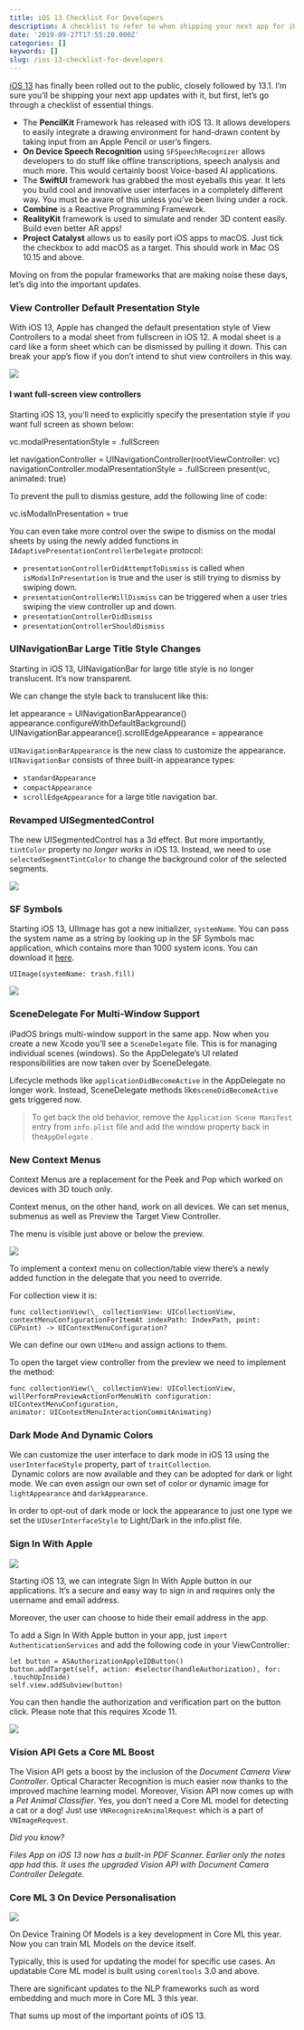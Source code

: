 ```yaml
---
title: iOS 13 Checklist For Developers
description: A checklist to refer to when shipping your next app for iOS 13
date: '2019-09-27T17:55:20.000Z'
categories: []
keywords: []
slug: /ios-13-checklist-for-developers
---
```


[iOS 13](https://www.apple.com/ios/ios-13/features/) has finally been rolled out to the public, closely followed by 13.1. I’m sure you’ll be shipping your next app updates with it, but first, let’s go through a checklist of essential things.

*   The **PencilKit** Framework has released with iOS 13. It allows developers to easily integrate a drawing environment for hand-drawn content by taking input from an Apple Pencil or user’s fingers.
*   **On Device Speech Recognition** using `SFSpeechRecognizer` allows developers to do stuff like offline transcriptions, speech analysis and much more. This would certainly boost Voice-based AI applications.
*   The **SwiftUI** framework has grabbed the most eyeballs this year. It lets you build cool and innovative user interfaces in a completely different way. You must be aware of this unless you’ve been living under a rock.
*   **Combine** is a Reactive Programming Framework.
*   **RealityKit** framework is used to simulate and render 3D content easily. Build even better AR apps!
*   **Project Catalyst** allows us to easily port iOS apps to macOS. Just tick the checkbox to add macOS as a target. This should work in Mac OS 10.15 and above.

Moving on from the popular frameworks that are making noise these days, let’s dig into the important updates.

### View Controller Default Presentation Style

With iOS 13, Apple has changed the default presentation style of View Controllers to a modal sheet from fullscreen in iOS 12. A modal sheet is a card like a form sheet which can be dismissed by pulling it down. This can break your app’s flow if you don’t intend to shut view controllers in this way.

![](/assets/screenshots/modal-presentation-style-ios13.png)

#### **I want full-screen view controllers**

Starting iOS 13, you’ll need to explicitly specify the presentation style if you want full screen as shown below:

vc.modalPresentationStyle = .fullScreen 

let navigationController = UINavigationController(rootViewController: vc) navigationController.modalPresentationStyle = .fullScreen present(vc, animated: true)

To prevent the pull to dismiss gesture, add the following line of code:

vc.isModalInPresentation = true

You can even take more control over the swipe to dismiss on the modal sheets by using the newly added functions in `IAdaptivePresentationControllerDelegate` protocol:

*   `presentationControllerDidAttemptToDismiss` is called when `isModalInPresentation` is true and the user is still trying to dismiss by swiping down.
*   `presentationControllerWillDismiss` can be triggered when a user tries swiping the view controller up and down.
*   `presentationControllerDidDismiss`
*   `presentationControllerShouldDismiss`

### UINavigationBar Large Title Style Changes

Starting in iOS 13, UINavigationBar for large title style is no longer translucent. It’s now transparent.

We can change the style back to translucent like this:

let appearance = UINavigationBarAppearance() appearance.configureWithDefaultBackground() UINavigationBar.appearance().scrollEdgeAppearance = appearance

`UINavigationBarAppearance` is the new class to customize the appearance.  
`UINavigationBar` consists of three built-in appearance types:

*   `standardAppearance`
*   `compactAppearance`
*   `scrollEdgeAppearance` for a large title navigation bar.

### Revamped UISegmentedControl

The new UISegmentedControl has a 3d effect. But more importantly, `tintColor` property _no longer works_ in iOS 13. Instead, we need to use `selectedSegmentTintColor` to change the background color of the selected segments.

![](/assets/scrrenshots/Revamped-UISegmentedControl.png)

### SF Symbols

Starting iOS 13, UIImage has got a new initializer, `systemName`. You can pass the system name as a string by looking up in the SF Symbols mac application, which contains more than 1000 system icons. You can download it [here](https://developer.apple.com/design/resources/).

```
UIImage(systemName: trash.fill)
```

![](/assets/screenshots/sf-symbols-ios13-apple-docs.png)

### SceneDelegate For Multi-Window Support

iPadOS brings multi-window support in the same app. Now when you create a new Xcode you’ll see a `SceneDelegate` file. This is for managing individual scenes (windows). So the AppDelegate’s UI related responsibilities are now taken over by SceneDelegate.

Lifecycle methods like `applicationDidBecomeActive` in the AppDelegate no longer work. Instead, SceneDelegate methods like`sceneDidBecomeActive` gets triggered now.

> To get back the old behavior, remove the `Application Scene Manifest` entry from `info.plist` file and add the window property back in the`AppDelegate` .

### New Context Menus

Context Menus are a replacement for the Peek and Pop which worked on devices with 3D touch only.

Context menus, on the other hand, work on all devices. We can set menus, submenus as well as Preview the Target View Controller.

The menu is visible just above or below the preview.

![](/assets/screenshots/contextmenu-ios13-apple-docs.png)

To implement a context menu on collection/table view there’s a newly added function in the delegate that you need to override.

For collection view it is:

```
func collectionView(\_ collectionView: UICollectionView,   
contextMenuConfigurationForItemAt indexPath: IndexPath, point: CGPoint) -> UIContextMenuConfiguration?
```

We can define our own `UIMenu` and assign actions to them.

To open the target view controller from the preview we need to implement the method:

```
func collectionView(\_ collectionView: UICollectionView,   
willPerformPreviewActionForMenuWith configuration: UIContextMenuConfiguration,   
animator: UIContextMenuInteractionCommitAnimating)
```

### Dark Mode And Dynamic Colors

We can customize the user interface to dark mode in iOS 13 using the `userInterfaceStyle` property, part of `traitCollection`.  
 Dynamic colors are now available and they can be adopted for dark or light mode. We can even assign our own set of color or dynamic image for `lightAppearance` and `darkAppearance`.

In order to opt-out of dark mode or lock the appearance to just one type we set the `UIUserInterfaceStyle` to Light/Dark in the info.plist file.

### Sign In With Apple

![](/assets/screenshots/screenshot-sign-in-with-apple.png)

Starting iOS 13, we can integrate Sign In With Apple button in our applications. It’s a secure and easy way to sign in and requires only the username and email address.

Moreover, the user can choose to hide their email address in the app.

To add a Sign In With Apple button in your app, just `import AuthenticationServices` and add the following code in your ViewController:

```
let button = ASAuthorizationAppleIDButton()
button.addTarget(self, action: #selector(handleAuthorization), for: .touchUpInside)          
self.view.addSubview(button)
```

You can then handle the authorization and verification part on the button click. Please note that this requires Xcode 11.

![](/assets/screenshots/sign-in-with-apple-ios-button-screenshot.png)

### Vision API Gets a Core ML Boost

The Vision API gets a boost by the inclusion of the _Document Camera View Controller_. Optical Character Recognition is much easier now thanks to the improved machine learning model. Moreover, Vision API now comes up with a _Pet Animal Classifier_. Yes, you don’t need a Core ML model for detecting a cat or a dog! Just use `VNRecognizeAnimalRequest` which is a part of `VNImageRequest`.

_Did you know?_

_Files App on iOS 13 now has a built-in PDF Scanner. Earlier only the notes app had this. It uses the upgraded Vision API with Document Camera Controller Delegate._

### Core ML 3 On Device Personalisation

![](/assets/screenshots/coreml-on-device-from-wwdc19-demo.png)

On Device Training Of Models is a key development in Core ML this year. Now you can train ML Models on the device itself.

Typically, this is used for updating the model for specific use cases. An updatable Core ML model is built using `coremltools` 3.0 and above.

There are significant updates to the NLP frameworks such as word embedding and much more in Core ML 3 this year.

That sums up most of the important points of iOS 13.
